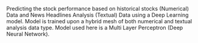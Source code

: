 Predicting the stock performance based on historical stocks (Numerical) Data and News Headlines Analysis (Textual) Data using a Deep Learning model.
Model is trained upon a hybrid mesh of both numerical and textual analysis data type.
Model used here is a Multi Layer Perceptron (Deep Neural Network).
